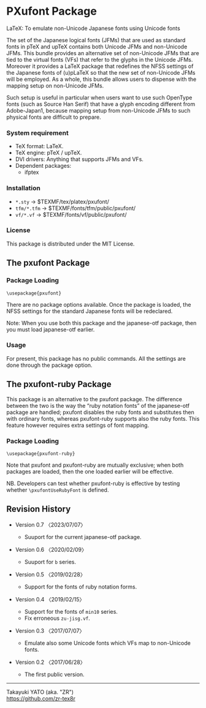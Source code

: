 PXufont Package
===============

LaTeX: To emulate non-Unicode Japanese fonts using Unicode fonts

The set of the Japanese logical fonts (JFMs) that are used as standard
fonts in pTeX and upTeX contains both Unicode JFMs and non-Unicode JFMs.
This bundle provides an alternative set of non-Unicode JFMs that are tied
to the virtual fonts (VFs) that refer to the glyphs in the Unicode JFMs.
Moreover it provides a LaTeX package that redefines the NFSS settings of
the Japanese fonts of (u)pLaTeX so that the new set of non-Unicode JFMs
will be employed. As a whole, this bundle allows users to dispense with
the mapping setup on non-Unicode JFMs.

Such setup is useful in particular when users want to use such OpenType
fonts (such as Source Han Serif) that have a glyph encoding different from
Adobe-Japan1, because mapping setup from non-Unicode JFMs to such physical
fonts are difficult to prepare.

### System requirement

  * TeX format: LaTeX.
  * TeX engine: pTeX / upTeX.
  * DVI drivers: Anything that supports JFMs and VFs.
  * Dependent packages:
      - ifptex

### Installation

  - `*.sty`     → $TEXMF/tex/platex/pxufont/
  - `tfm/*.tfm` → $TEXMF/fonts/tfm/public/pxufont/
  - `vf/*.vf`   → $TEXMF/fonts/vf/public/pxufont/

### License

This package is distributed under the MIT License.


The pxufont Package
-------------------

### Package Loading

    \usepackage{pxufont}

There are no package options available. Once the package is loaded, the
NFSS settings for the standard Japanese fonts will be redeclared.

Note: When you use both this package and the japanese-otf package, then
you must load japanese-otf earlier.

### Usage

For present, this package has no public commands. All the settings are
done through the package option.


The pxufont-ruby Package
------------------------

This package is an alternative to the pxufont package. The difference
between the two is the way the “ruby notation fonts” of the japanese-otf
package are handled; pxufont disables the ruby fonts and substitutes then
with ordinary fonts, whereas pxufont-ruby supports also the ruby fonts.
This feature however requires extra settings of font mapping.

### Package Loading

    \usepackage{pxufont-ruby}

Note that pxufont and pxufont-ruby are mutually exclusive; when both
packages are loaded, then the one loaded earlier will be effective.

NB. Developers can test whether pxufont-ruby is effective by testing
whether `\pxufontUseRubyFont` is defined.


Revision History
----------------

  * Version 0.7  〈2023/07/07〉
      - Suuport for the current japanese-otf package.

  * Version 0.6  〈2020/02/09〉
      - Suuport for `b` series.

  * Version 0.5  〈2019/02/28〉
      - Support for the fonts of ruby notation forms.

  * Version 0.4  〈2019/02/15〉
      - Support for the fonts of `min10` series.
      - Fix erroneous `zu-jisg.vf`.

  * Version 0.3  〈2017/07/07〉
      - Emulate also some Unicode fonts which VFs map to non-Unicode fonts.
  * Version 0.2  〈2017/06/28〉
      - The first public version.

--------------------
Takayuki YATO (aka. "ZR")  
https://github.com/zr-tex8r
